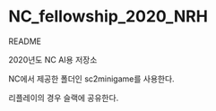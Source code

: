 # NC_fellowship_2020_NRH

README

2020년도 NC AI용 저장소

NC에서 제공한 폴더인 sc2minigame를 사용한다.

리플레이의 경우 슬랙에 공유한다.
